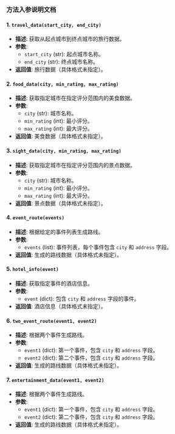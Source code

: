 ### 方法入参说明文档

#### 1. `travel_data(start_city, end_city)`
- **描述**: 获取从起点城市到终点城市的旅行数据。
- **参数**:
  - `start_city` (str): 起点城市名称。
  - `end_city` (str): 终点城市名称。
- **返回值**: 旅行数据（具体格式未指定）。

#### 2. `food_data(city, min_rating, max_rating)`
- **描述**: 获取指定城市在指定评分范围内的美食数据。
- **参数**:
  - `city` (str): 城市名称。
  - `min_rating` (int): 最小评分。
  - `max_rating` (int): 最大评分。
- **返回值**: 美食数据（具体格式未指定）。

#### 3. `sight_data(city, min_rating, max_rating)`
- **描述**: 获取指定城市在指定评分范围内的景点数据。
- **参数**:
  - `city` (str): 城市名称。
  - `min_rating` (int): 最小评分。
  - `max_rating` (int): 最大评分。
- **返回值**: 景点数据（具体格式未指定）。

#### 4. `event_route(events)`
- **描述**: 根据给定的事件列表生成路线。
- **参数**:
  - `events` (list): 事件列表，每个事件包含 `city` 和 `address` 字段。
- **返回值**: 生成的路线数据（具体格式未指定）。

#### 5. `hotel_info(event)`
- **描述**: 获取指定事件的酒店信息。
- **参数**:
  - `event` (dict): 包含 `city` 和 `address` 字段的事件。
- **返回值**: 酒店信息（具体格式未指定）。

#### 6. `two_event_route(event1, event2)`
- **描述**: 根据两个事件生成路线。
- **参数**:
  - `event1` (dict): 第一个事件，包含 `city` 和 `address` 字段。
  - `event2` (dict): 第二个事件，包含 `city` 和 `address` 字段。
- **返回值**: 生成的路线数据（具体格式未指定）。

#### 7. `entertainment_data(event1, event2)`
- **描述**: 根据两个事件生成路线。
- **参数**:
  - `event1` (dict): 第一个事件，包含 `city` 和 `address` 字段。
  - `event2` (dict): 第二个事件，包含 `city` 和 `address` 字段。
- **返回值**: 生成的路线数据（具体格式未指定）。